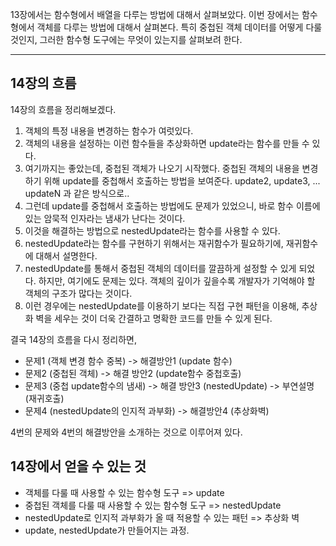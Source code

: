 13장에서는 함수형에서 배열을 다루는 방법에 대해서 살펴보았다. 이번 장에서는 함수형에서 객체를 다루는 방법에 대해서 살펴본다. 특히 중첩된 객체 데이터를 어떻게 다룰 것인지, 그러한 함수형 도구에는 무엇이 있는지를 살펴보려 한다. 

---

## 14장의 흐름 

14장의 흐름을 정리해보겠다. 

1. 객체의 특정 내용을 변경하는 함수가 여럿있다. 
2. 객체의 내용을 설정하는 이런 함수들을 추상화하면 update라는 함수를 만들 수 있다.
3. 여기까지는 좋았는데, 중첩된 객체가 나오기 시작했다. 중첩된 객체의 내용을 변경하기 위해 update를 중첩해서 호출하는 방법을 보여준다. update2, update3, ... updateN 과 같은 방식으로..
4. 그런데 update를 중첩해서 호출하는 방법에도 문제가 있었으니, 바로 함수 이름에 있는 암묵적 인자라는 냄새가 난다는 것이다. 
5. 이것을 해결하는 방법으로 nestedUpdate라는 함수를 사용할 수 있다. 
6. nestedUpdate라는 함수를 구현하기 위해서는 재귀함수가 필요하기에, 재귀함수에 대해서 설명한다.
7. nestedUpdate를 통해서 중첩된 객체의 데이터를 깔끔하게 설정할 수 있게 되었다. 하지만, 여기에도 문제는 있다. 객체의 깊이가 깊을수록 개발자가 기억해야 할 객체의 구조가 많다는 것이다. 
8. 이런 경우에는 nestedUpdate를 이용하기 보다는 직접 구현 패턴을 이용해, 추상화 벽을 세우는 것이 더욱 간결하고 명확한 코드를 만들 수 있게 된다.


결국 14장의 흐름을 다시 정리하면,  

- 문제1 (객체 변경 함수 중복) -> 해결방안1 (update 함수) 
- 문제2 (중첩된 객체) -> 해결 방안2 (update함수 중첩호출)
- 문제3 (중첩 update함수의 냄새) -> 해결 방안3 (nestedUpdate) -> 부연설명(재귀호출)
- 문제4 (nestedUpdate의 인지적 과부화) -> 해결방안4 (추상화벽)

4번의 문제와 4번의 해결방안을 소개하는 것으로 이루어져 있다. 


## 14장에서 얻을 수 있는 것

- 객체를 다룰 때 사용할 수 있는 함수형 도구 => update
- 중첩된 객체를 다룰 때 사용할 수 있는 함수형 도구 => nestedUpdate
- nestedUpdate로 인지적 과부화가 올 때 적용할 수 있는 패턴 => 추상화 벽 
- update, nestedUpdate가 만들어지는 과정. 

